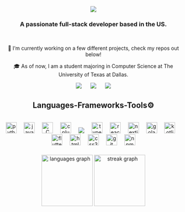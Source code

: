 <h1 align="center">
    <img src="https://readme-typing-svg.herokuapp.com/?font=Righteous&size=35&color=2E4440&center=true&vCenter=true&width=500&height=70&duration=4000&lines=Hi👋;+I'm+Jordan;" />
</h1>

<h3 align="center">A passionate full-stack developer based in the US. </h3>

<br/>

<div align="center">
 
 🔭 I’m currently working on a few different projects, check my repos out below!
 
 🎓 As of now, I am a student majoring in Computer Science at The University of Texas at Dallas.

 </div>

<div align="center"> 
  <a href="mailto:jordan@jordanjoelson.com" style="margin: 0 10px; text-decoration: none;">
    <img src="https://img.shields.io/badge/Gmail-333333?style=for-the-badge&logo=gmail&logoColor=red" />
  </a>
  <a href="https://linkedin.com/in/jordanjoelson" target="_blank" style="margin: 0 10px; text-decoration: none;">
    <img src="https://img.shields.io/badge/LinkedIn-0077B5?style=for-the-badge&logo=linkedin&logoColor=white" />
  </a>
  <a href="https://jordanjoelson.com" target="_blank" style="margin: 0 10px; text-decoration: none;">
     <img src="https://img.shields.io/badge/Portfolio-FF5722?style=for-the-badge&logo=todoist&logoColor=white" /> 
  </a>
</div>

<h2 align="center"> Languages-Frameworks-Tools⚙️ </h2>
<br/>

<div align="center">
  <img src="https://cdn.jsdelivr.net/gh/devicons/devicon/icons/python/python-original.svg" height="30" alt="python logo"  />
  <img width="12" />
  <img src="https://cdn.jsdelivr.net/gh/devicons/devicon/icons/javascript/javascript-original.svg" height="30" alt="javascript logo"  />
  <img width="12" />
  <img src="https://cdn.jsdelivr.net/gh/devicons/devicon@latest/icons/c/c-original.svg"  height="30" alt="C logo" />
  <img width="12" />
  <img src="https://cdn.jsdelivr.net/gh/devicons/devicon/icons/cplusplus/cplusplus-original.svg" height="30" alt="cplusplus logo"  />
  <img width="12" />
  <img src="https://cdn.jsdelivr.net/gh/devicons/devicon@latest/icons/csharp/csharp-original.svg" />
  <img width="12" />
  <img src="https://cdn.jsdelivr.net/gh/devicons/devicon/icons/typescript/typescript-original.svg" height="30" alt="typescript logo"  />
  <img width="12" />
  <img src="https://cdn.jsdelivr.net/gh/devicons/devicon/icons/react/react-original.svg" height="30" alt="react logo"  />
  <img width="12" />
  <img src="https://cdn.jsdelivr.net/gh/devicons/devicon/icons/nextjs/nextjs-original.svg" height="30" alt="nextjs logo"  />
  <img width="12" />
  <img src="https://cdn.jsdelivr.net/gh/devicons/devicon@latest/icons/go/go-original-wordmark.svg" height="30" alt="golang logo" />
  <img width="12" />     
  <img src="https://cdn.jsdelivr.net/gh/devicons/devicon/icons/kotlin/kotlin-original.svg" height="30" alt="kotlin logo"  />
  <img width="12" />
  <img src="https://cdn.jsdelivr.net/gh/devicons/devicon/icons/flutter/flutter-original.svg" height="30" alt="flutter logo"  />
  <img width="12" />
  <img src="https://cdn.jsdelivr.net/gh/devicons/devicon/icons/html5/html5-original.svg" height="30" alt="html5 logo"  />
  <img width="12" />
  <img src="https://cdn.jsdelivr.net/gh/devicons/devicon/icons/css3/css3-original.svg" height="30" alt="css3 logo"  />
  <img width="12" />
  <img src="https://cdn.jsdelivr.net/gh/devicons/devicon/icons/git/git-original.svg" height="30" alt="git logo"  />
  <img width="12" />
  <img src="https://cdn.jsdelivr.net/gh/devicons/devicon/icons/npm/npm-original-wordmark.svg" height="30" alt="npm logo"  />
</div>

###

<div align="center">
    <img src="https://github-readme-stats.vercel.app/api/top-langs?username=jordanjoelson&locale=en&hide_title=false&layout=compact&card_width=320&langs_count=5&theme=nord&hide_border=false&order=2" height="140" alt="languages graph"  />
    <img src="https://streak-stats.demolab.com?user=jordanjoelson&locale=en&mode=daily&theme=nord&hide_border=false&border_radius=5&order=3" height="140" alt="streak graph"  />
</div>

###

